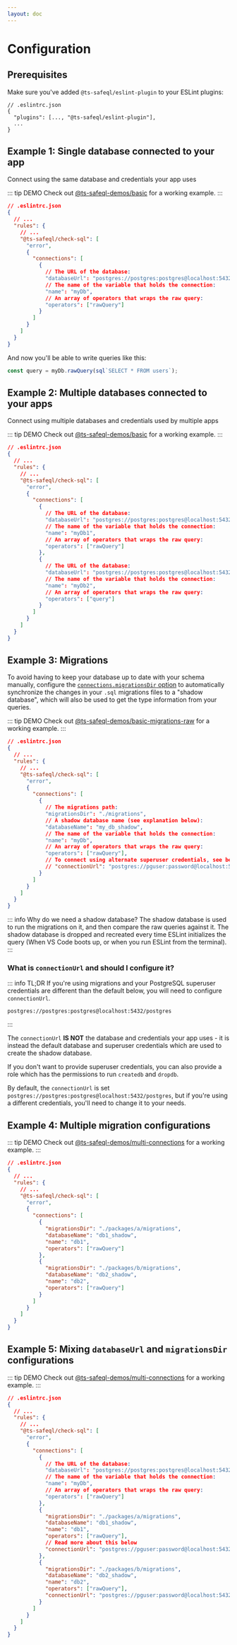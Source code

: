 ```yaml
---
layout: doc
---
```


# Configuration

## Prerequisites

Make sure you've added `@ts-safeql/eslint-plugin` to your ESLint plugins:

```json{3}
// .eslintrc.json
{
  "plugins": [..., "@ts-safeql/eslint-plugin"],
  ...
}
```

## Example 1: Single database connected to your app

Connect using the same database and credentials your app uses

::: tip DEMO
Check out [@ts-safeql-demos/basic](https://github.com/ts-safeql/safeql/tree/main/demos/basic) for a working example.
:::

```json
// .eslintrc.json
{
  // ...
  "rules": {
    // ...
    "@ts-safeql/check-sql": [
      "error",
      {
        "connections": [
          {
            // The URL of the database:
            "databaseUrl": "postgres://postgres:postgres@localhost:5432/my_database",
            // The name of the variable that holds the connection:
            "name": "myDb",
            // An array of operators that wraps the raw query:
            "operators": ["rawQuery"]
          }
        ]
      }
    ]
  }
}
```

And now you'll be able to write queries like this:

```typescript
const query = myDb.rawQuery(sql`SELECT * FROM users`);
```

## Example 2: Multiple databases connected to your apps

Connect using multiple databases and credentials used by multiple apps

::: tip DEMO
Check out [@ts-safeql-demos/basic](https://github.com/ts-safeql/safeql/tree/main/demos/basic) for a working example.
:::

```json
// .eslintrc.json
{
  // ...
  "rules": {
    // ...
    "@ts-safeql/check-sql": [
      "error",
      {
        "connections": [
          {
            // The URL of the database:
            "databaseUrl": "postgres://postgres:postgres@localhost:5432/my_database_1",
            // The name of the variable that holds the connection:
            "name": "myDb1",
            // An array of operators that wraps the raw query:
            "operators": ["rawQuery"]
          },
          {
            // The URL of the database:
            "databaseUrl": "postgres://postgres:postgres@localhost:5432/my_database_2",
            // The name of the variable that holds the connection:
            "name": "myDb2",
            // An array of operators that wraps the raw query:
            "operators": ["query"]
          }
        ]
      }
    ]
  }
}
```

## Example 3: Migrations

To avoid having to keep your database up to date with your schema manually, configure the [`connections.migrationsDir` option](https://safeql.dev/api/index.html#connections-migrationsdir) to automatically synchronize the changes in your `.sql` migrations files to a "shadow database", which will also be used to get the type information from your queries.

::: tip DEMO
Check out [@ts-safeql-demos/basic-migrations-raw](https://github.com/ts-safeql/safeql/tree/main/demos/basic-migrations-raw) for a working example.
:::

```json
// .eslintrc.json
{
  // ...
  "rules": {
    // ...
    "@ts-safeql/check-sql": [
      "error",
      {
        "connections": [
          {
            // The migrations path:
            "migrationsDir": "./migrations",
            // A shadow database name (see explanation below):
            "databaseName": "my_db_shadow",
            // The name of the variable that holds the connection:
            "name": "myDb",
            // An array of operators that wraps the raw query:
            "operators": ["rawQuery"],
            // To connect using alternate superuser credentials, see below
            // "connectionUrl": "postgres://pguser:password@localhost:5432/postgres"
          }
        ]
      }
    ]
  }
}
```

::: info Why do we need a shadow database?
The shadow database is used to run the migrations on it, and then compare the raw queries against it.
The shadow database is dropped and recreated every time ESLint initializes the query (When VS Code boots up, or when you run ESLint from the terminal).
:::

### What is `connectionUrl` and should I configure it?

::: info TL;DR
If you're using migrations and your PostgreSQL superuser credentials are different
than the default below, you will need to configure `connectionUrl`.
```
postgres://postgres:postgres@localhost:5432/postgres
```
:::

The `connectionUrl` **IS NOT** the database and credentials your app uses - it is instead the
default database and superuser credentials which are used to create the shadow database.

If you don't want to provide superuser credentials, you can also provide a role which has the
permissions to run `createdb` and `dropdb`.

By default, the `connectionUrl` is set `postgres://postgres:postgres@localhost:5432/postgres`, but if you're using a different credentials, you'll need to change it to your needs.

## Example 4: Multiple migration configurations

::: tip DEMO
Check out [@ts-safeql-demos/multi-connections](https://github.com/ts-safeql/safeql/tree/main/demos/multi-connections) for a working example.
:::

```json
// .eslintrc.json
{
  // ...
  "rules": {
    // ...
    "@ts-safeql/check-sql": [
      "error",
      {
        "connections": [
          {
            "migrationsDir": "./packages/a/migrations",
            "databaseName": "db1_shadow",
            "name": "db1",
            "operators": ["rawQuery"]
          },
          {
            "migrationsDir": "./packages/b/migrations",
            "databaseName": "db2_shadow",
            "name": "db2",
            "operators": ["rawQuery"]
          }
        ]
      }
    ]
  }
}
```

## Example 5: Mixing `databaseUrl` and `migrationsDir` configurations

::: tip DEMO
Check out [@ts-safeql-demos/multi-connections](https://github.com/ts-safeql/safeql/tree/main/demos/multi-connections) for a working example.
:::

```json
// .eslintrc.json
{
  // ...
  "rules": {
    // ...
    "@ts-safeql/check-sql": [
      "error",
      {
        "connections": [
          {
            // The URL of the database:
            "databaseUrl": "postgres://postgres:postgres@localhost:5432/my_database",
            // The name of the variable that holds the connection:
            "name": "myDb",
            // An array of operators that wraps the raw query:
            "operators": ["rawQuery"]
          },
          {
            "migrationsDir": "./packages/a/migrations",
            "databaseName": "db1_shadow",
            "name": "db1",
            "operators": ["rawQuery"],
            // Read more about this below
            "connectionUrl": "postgres://pguser:password@localhost:5432/postgres"
          },
          {
            "migrationsDir": "./packages/b/migrations",
            "databaseName": "db2_shadow",
            "name": "db2",
            "operators": ["rawQuery"],
            "connectionUrl": "postgres://pguser:password@localhost:5432/postgres"
          }
        ]
      }
    ]
  }
}
```
